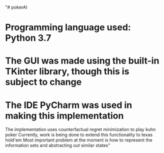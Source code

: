 "# pokerAI
# Programming language used: Python 3.7
# The GUI was made using the built-in TKinter library, though this is subject to change
# The IDE PyCharm was used in making this implementation
The implementation uses counterfactual regret minimization to play kuhn poker
Currently, work is being done to extend this functionality to texas hold'em
Most important problem at the moment is how to represent the information sets and abstracting out similar states"
